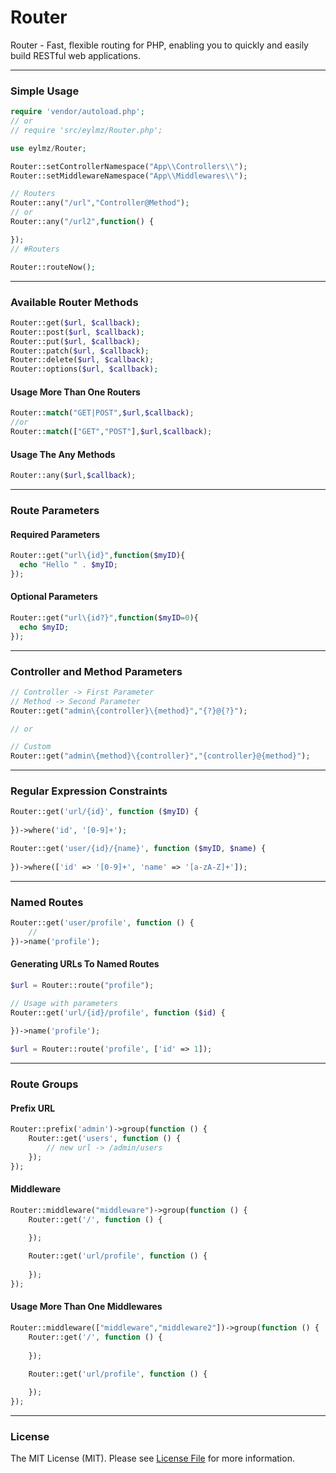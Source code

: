 # Router
Router - Fast, flexible routing for PHP, enabling you to quickly and easily build RESTful web applications.
___
### Simple Usage 
```php
require 'vendor/autoload.php';
// or
// require 'src/eylmz/Router.php';

use eylmz/Router;

Router::setControllerNamespace("App\\Controllers\\");
Router::setMiddlewareNamespace("App\\Middlewares\\");

// Routers
Router::any("/url","Controller@Method");
// or
Router::any("/url2",function() {

});
// #Routers

Router::routeNow();
```
___
### Available Router Methods
```php
Router::get($url, $callback);
Router::post($url, $callback);
Router::put($url, $callback);
Router::patch($url, $callback);
Router::delete($url, $callback);
Router::options($url, $callback);
```

#### Usage More Than One Routers
```php
Router::match("GET|POST",$url,$callback);
//or
Router::match(["GET","POST"],$url,$callback);
```
#### Usage The Any Methods
```php
Router::any($url,$callback);
``` 
___
### Route Parameters
#### Required Parameters
```php
Router::get("url\{id}",function($myID){
  echo "Hello " . $myID;
});
```

#### Optional Parameters
```php
Router::get("url\{id?}",function($myID=0){
  echo $myID;
});
```
___
### Controller and Method Parameters
```php 
// Controller -> First Parameter
// Method -> Second Parameter
Router::get("admin\{controller}\{method}","{?}@{?}");

// or

// Custom
Router::get("admin\{method}\{controller}","{controller}@{method}");

```
___
### Regular Expression Constraints
```php
Router::get('url/{id}', function ($myID) {
    
})->where('id', '[0-9]+');

Router::get('user/{id}/{name}', function ($myID, $name) {
    
})->where(['id' => '[0-9]+', 'name' => '[a-zA-Z]+']);
```
___
### Named Routes
```php
Router::get('user/profile', function () {
    //
})->name('profile');
```

#### Generating URLs To Named Routes
```php
$url = Router::route("profile");

// Usage with parameters
Router::get('url/{id}/profile', function ($id) {
    
})->name('profile');

$url = Router::route('profile', ['id' => 1]);
```
___
### Route Groups
#### Prefix URL
```php 
Router::prefix('admin')->group(function () {
    Router::get('users', function () {
        // new url -> /admin/users
    });
});
```

#### Middleware
```php
Router::middleware("middleware")->group(function () {
    Router::get('/', function () {
        
    });

    Router::get('url/profile', function () {
        
    });
});
```

#### Usage More Than One Middlewares
```php
Router::middleware(["middleware","middleware2"])->group(function () {
    Router::get('/', function () {
        
    });

    Router::get('url/profile', function () {
        
    });
});
```
___
### License
The MIT License (MIT). Please see [License File](LICENSE.md) for more information.
